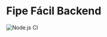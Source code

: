 # Fipe Fácil Backend

![Node.js CI](https://github.com/thalesfp/fipefacil-backend/workflows/Node.js%20CI/badge.svg)
